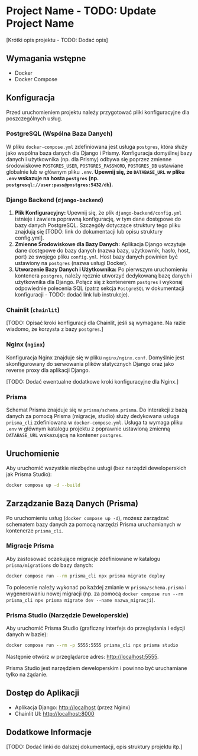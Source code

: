 # Project Name - TODO: Update Project Name

[Krótki opis projektu - TODO: Dodać opis]

## Wymagania wstępne

- Docker
- Docker Compose

## Konfiguracja

Przed uruchomieniem projektu należy przygotować pliki konfiguracyjne dla poszczególnych usług.

### PostgreSQL (Wspólna Baza Danych)

W pliku `docker-compose.yml` zdefiniowana jest usługa `postgres`, która służy jako wspólna baza danych dla Django i Prismy. Konfiguracja domyślnej bazy danych i użytkownika (np. dla Prismy) odbywa się poprzez zmienne środowiskowe `POSTGRES_USER`, `POSTGRES_PASSWORD`, `POSTGRES_DB` ustawiane globalnie lub w głównym pliku `.env`. **Upewnij się, że `DATABASE_URL` w pliku `.env` wskazuje na hosta `postgres` (np. `postgresql://user:pass@postgres:5432/db`).**

### Django Backend (`django-backend`)

1.  **Plik Konfiguracyjny:** Upewnij się, że plik `django-backend/config.yml` istnieje i zawiera poprawną konfigurację, w tym dane dostępowe do bazy danych PostgreSQL. Szczegóły dotyczące struktury tego pliku znajdują się [TODO: link do dokumentacji lub opisu struktury config.yml].
2.  **Zmienne Środowiskowe dla Bazy Danych:** Aplikacja Django wczytuje dane dostępowe do bazy danych (nazwa bazy, użytkownik, hasło, host, port) ze swojego pliku `config.yml`. Host bazy danych powinien być ustawiony na `postgres` (nazwa usługi Docker).
3.  **Utworzenie Bazy Danych i Użytkownika:** Po pierwszym uruchomieniu kontenera `postgres`, należy ręcznie utworzyć dedykowaną bazę danych i użytkownika dla Django. Połącz się z kontenerem `postgres` i wykonaj odpowiednie polecenia SQL (patrz sekcja `PostgreSQL` w dokumentacji konfiguracji - TODO: dodać link lub instrukcje).

### Chainlit (`chainlit`)

[TODO: Opisać kroki konfiguracji dla Chainlit, jeśli są wymagane. Na razie wiadomo, że korzysta z bazy `postgres`.]

### Nginx (`nginx`)

Konfiguracja Nginx znajduje się w pliku `nginx/nginx.conf`. Domyślnie jest skonfigurowany do serwowania plików statycznych Django oraz jako reverse proxy dla aplikacji Django.

[TODO: Dodać ewentualne dodatkowe kroki konfiguracyjne dla Nginx.]

### Prisma

Schemat Prisma znajduje się w `prisma/schema.prisma`. Do interakcji z bazą danych za pomocą Prisma (migracje, studio) służy dedykowana usługa `prisma_cli` zdefiniowana w `docker-compose.yml`. Usługa ta wymaga pliku `.env` w głównym katalogu projektu z poprawnie ustawioną zmienną `DATABASE_URL` wskazującą na kontener `postgres`.

## Uruchomienie

Aby uruchomić wszystkie niezbędne usługi (bez narzędzi deweloperskich jak Prisma Studio):

```bash
docker compose up -d --build
```

## Zarządzanie Bazą Danych (Prisma)

Po uruchomieniu usług (`docker compose up -d`), możesz zarządzać schematem bazy danych za pomocą narzędzi Prisma uruchamianych w kontenerze `prisma_cli`.

### Migracje Prisma

Aby zastosować oczekujące migracje zdefiniowane w katalogu `prisma/migrations` do bazy danych:

```bash
docker compose run --rm prisma_cli npx prisma migrate deploy
```
To polecenie należy wykonać po każdej zmianie w `prisma/schema.prisma` i wygenerowaniu nowej migracji (np. za pomocą `docker compose run --rm prisma_cli npx prisma migrate dev --name nazwa_migracji`).

### Prisma Studio (Narzędzie Deweloperskie)

Aby uruchomić Prisma Studio (graficzny interfejs do przeglądania i edycji danych w bazie):

```bash
docker compose run --rm -p 5555:5555 prisma_cli npx prisma studio
```
Następnie otwórz w przeglądarce adres: [http://localhost:5555](http://localhost:5555).

Prisma Studio jest narzędziem deweloperskim i powinno być uruchamiane tylko na żądanie.

## Dostęp do Aplikacji

-   Aplikacja Django: [http://localhost](http://localhost) (przez Nginx)
-   Chainlit UI: [http://localhost:8000](http://localhost:8000)

## Dodatkowe Informacje

[TODO: Dodać linki do dalszej dokumentacji, opis struktury projektu itp.]
